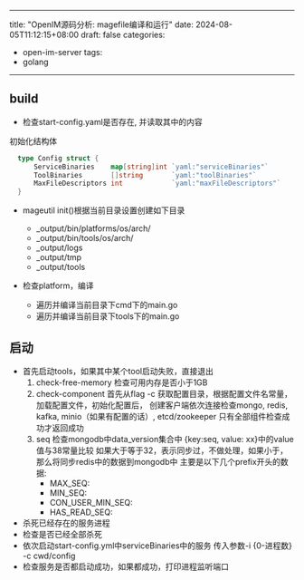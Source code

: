 
---
title: "OpenIM源码分析: magefile编译和运行"
date: 2024-08-05T11:12:15+08:00
draft: false
categories:
 - open-im-server
tags:
 - golang
---


##  build

- 检查start-config.yaml是否存在, 并读取其中的内容
  
初始化结构体
  ```go
    type Config struct {
        ServiceBinaries    map[string]int `yaml:"serviceBinaries"`
        ToolBinaries       []string       `yaml:"toolBinaries"`
        MaxFileDescriptors int            `yaml:"maxFileDescriptors"`
    }

  ```

- mageutil init()根据当前目录设置创建如下目录
  + _output/bin/platforms/os/arch/
  + _output/bin/tools/os/arch/
  + _output/logs
  + _output/tmp
  + _output/tools
  
- 检查platform，编译
  + 遍历并编译当前目录下cmd下的main.go
  + 遍历并编译当前目录下tools下的main.go
  
## 启动

- 首先启动tools，如果其中某个tool启动失败，直接退出
  1. check-free-memory
    检查可用内存是否小于1GB
  2. check-component
    首先从flag -c 获取配置目录，根据配置文件名常量，加载配置文件，初始化配置后，
    创建客户端依次连接检查mongo, redis, kafka, minio（如果有配置的话）, etcd/zookeeper
    只有全部组件检查成功才返回成功
  3. seq 
     检查mongodb中data_version集合中 {key:seq, value: xx}中的value值与38常量比较
     如果大于等于32，表示同步过，不做处理，如果小于，那么将同步redis中的数据到mongodb中
     主要是以下几个prefix开头的数据:
     - MAX_SEQ:
     - MIN_SEQ:
     - CON_USER_MIN_SEQ:
     - HAS_READ_SEQ:
- 杀死已经存在的服务进程
- 检查是否已经全部杀死
- 依次启动start-config.yml中serviceBinaries中的服务
  传入参数-i {0-进程数} -c cwd/config
- 检查服务是否都启动成功，如果都成功，打印进程监听端口

